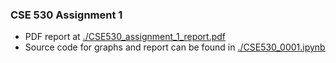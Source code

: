 ### CSE 530 Assignment 1 

* PDF report at [./CSE530_assignment_1_report.pdf](./CSE530_assignment_1_report.pdf) 
* Source code for graphs and report can be found in [./CSE530_0001.ipynb](./CSE530_0001.ipynb)